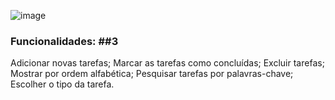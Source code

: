 ![image](https://github.com/mirel9342/to_de_list/assets/106937455/bacb21e0-bda7-46a8-85c5-4ea286f72bfa)
### Funcionalidades:  ##3
Adicionar novas tarefas;
Marcar as tarefas como concluídas;
Excluir tarefas;
Mostrar por ordem alfabética;
Pesquisar tarefas por palavras-chave;
Escolher o tipo da tarefa.
